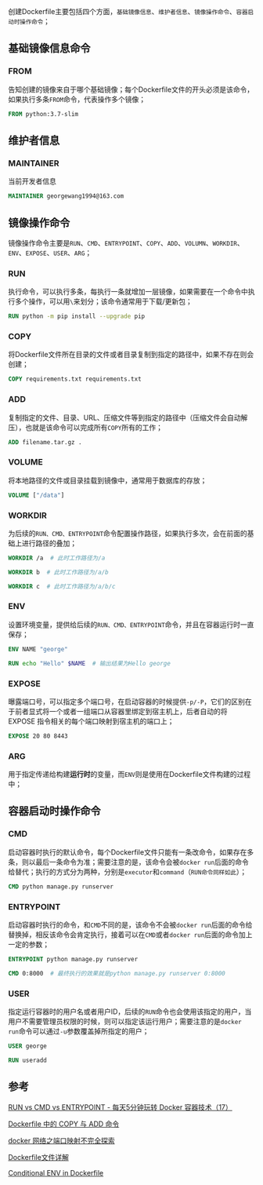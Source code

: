 


创建Dockerfile主要包括四个方面，`基础镜像信息`、`维护者信息`、`镜像操作命令`、`容器启动时操作命令`；



## 基础镜像信息命令



### FROM



告知创建的镜像来自于哪个基础镜像；每个Dockerfile文件的开头必须是该命令，如果执行多条`FROM`命令，代表操作多个镜像；



````dockerfile
FROM python:3.7-slim
````



## 维护者信息



### MAINTAINER



当前开发者信息



```dockerfile
MAINTAINER georgewang1994@163.com
```



## 镜像操作命令



镜像操作命令主要是`RUN`、`CMD`、`ENTRYPOINT`、`COPY`、`ADD`、`VOLUMN`、`WORKDIR`、`ENV`、`EXPOSE`、`USER`、`ARG`；



### RUN



执行命令，可以执行多条，每执行一条就增加一层镜像，如果需要在一个命令中执行多个操作，可以用`\`来划分；该命令通常用于下载/更新包；



```dockerfile
RUN python -m pip install --upgrade pip
```



### COPY



将Dockerfile文件所在目录的文件或者目录复制到指定的路径中，如果不存在则会创建；



```dockerfile
COPY requirements.txt requirements.txt 
```



### ADD



复制指定的文件、目录、URL、压缩文件等到指定的路径中（压缩文件会自动解压），也就是该命令可以完成所有`COPY`所有的工作；



```dockerfile
ADD filename.tar.gz .
```



### VOLUME



将本地路径的文件或目录挂载到镜像中，通常用于数据库的存放；



```dockerfile
VOLUME ["/data"]
```



### WORKDIR



为后续的`RUN、CMD、ENTRYPOINT`命令配置操作路径，如果执行多次，会在前面的基础上进行路径的叠加；



```dockerfile
WORKDIR /a  # 此时工作路径为/a

WORKDIR b  # 此时工作路径为/a/b

WORKDIR c  # 此时工作路径为/a/b/c
```



### ENV



设置环境变量，提供给后续的`RUN、CMD、ENTRYPOINT`命令，并且在容器运行时一直保存；



```dockerfile
ENV NAME "george"

RUN echo "Hello" $NAME  # 输出结果为Hello george
```



### EXPOSE



曝露端口号，可以指定多个端口号，在启动容器的时候提供`-p/-P`，它们的区别在于前者显式将一个或者一组端口从容器里绑定到宿主机上，后者自动的将 EXPOSE 指令相关的每个端口映射到宿主机的端口上；



```dockerfile
EXPOSE 20 80 8443
```



### ARG



用于指定传递给构建**运行时**的变量，而`ENV`则是使用在Dockerfile文件构建的过程中；



## 容器启动时操作命令



### CMD



启动容器时执行的默认命令，每个Dockerfile文件只能有一条改命令，如果存在多条，则以最后一条命令为准；需要注意的是，该命令会被`docker run`后面的命令给替代；执行的方式分为两种，分别是`executor`和`command`（`RUN命令同样如此`）；



```dockerfile
CMD python manage.py runserver 
```



### ENTRYPOINT



启动容器时执行的命令，和`CMD`不同的是，该命令不会被`docker run`后面的命令给替换掉，相反该命令会肯定执行，接着可以在`CMD`或者`docker run`后面的命令加上一定的参数；



```dockerfile
ENTRYPOINT python manage.py runserver

CMD 0:8000  # 最终执行的效果就是python manage.py runserver 0:8000
```



### USER



指定运行容器时的用户名或者用户ID，后续的`RUN`命令也会使用该指定的用户，当用户不需要管理员权限的时候，则可以指定该运行用户；需要注意的是`docker run`命令可以通过`-u`参数覆盖掉所指定的用户；



```dockerfile
USER george

RUN useradd 
```





## 参考



[RUN vs CMD vs ENTRYPOINT - 每天5分钟玩转 Docker 容器技术（17）](https://www.cnblogs.com/CloudMan6/p/6875834.html)

[Dockerfile 中的 COPY 与 ADD 命令](https://www.cnblogs.com/sparkdev/p/9573248.html)

[docker 网络之端口映射不完全探索](https://learnku.com/articles/25018)

[Dockerfile文件详解](https://www.cnblogs.com/panwenbin-logs/p/8007348.html)

[Conditional ENV in Dockerfile](https://stackoverflow.com/questions/37057468/conditional-env-in-dockerfile)